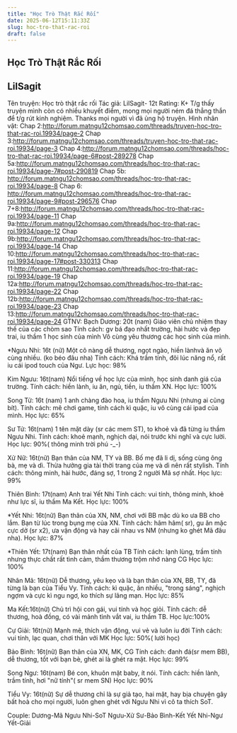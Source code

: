 ```yaml
---
title: "Học Trò Thật Rắc Rối"
date: 2025-06-12T15:11:33Z
slug: hoc-tro-that-rac-roi
draft: false
---
```


## Học Trò Thật Rắc Rối

## LilSagit

Tên truyện: Học trò thật rắc rối
Tác giả: LilSagit- 12t
Rating: K+
T/g thấy truyện mình còn có nhiều khuyết điểm, mong mọi người ném đá thẳng thắn để t/g rút kinh nghiệm. Thanks mọi người vì đã ủng hộ truyện. 
Hình nhân vật:
Chap 2:http://forum.matngu12chomsao.com/threads/truyen-hoc-tro-that-rac-roi.19934/page-2
Chap 3:http://forum.matngu12chomsao.com/threads/truyen-hoc-tro-that-rac-roi.19934/page-3
Chap 4:http://forum.matngu12chomsao.com/threads/hoc-tro-that-rac-roi.19934/page-6#post-289278
Chap 5a:http://forum.matngu12chomsao.com/threads/hoc-tro-that-rac-roi.19934/page-7#post-290819
Chap 5b: http://forum.matngu12chomsao.com/threads/hoc-tro-that-rac-roi.19934/page-8
Chap 6: http://forum.matngu12chomsao.com/threads/hoc-tro-that-rac-roi.19934/page-9#post-296576
Chap 7+8:http://forum.matngu12chomsao.com/threads/hoc-tro-that-rac-roi.19934/page-11
Chap 9a:http://forum.matngu12chomsao.com/threads/hoc-tro-that-rac-roi.19934/page-12
Chap 9b:http://forum.matngu12chomsao.com/threads/hoc-tro-that-rac-roi.19934/page-14
Chap 10:http://forum.matngu12chomsao.com/threads/hoc-tro-that-rac-roi.19934/page-17#post-330313
Chap 11:http://forum.matngu12chomsao.com/threads/hoc-tro-that-rac-roi.19934/page-19
Chap 12a:http://forum.matngu12chomsao.com/threads/hoc-tro-that-rac-roi.19934/page-22
Chap 12b:http://forum.matngu12chomsao.com/threads/hoc-tro-that-rac-roi.19934/page-23
Chap 13:http://forum.matngu12chomsao.com/threads/hoc-tro-that-rac-roi.19934/page-24
GTNV:
Bạch Dương: 20t (nam)
Giáo viên chủ nhiệm thay thế của các chòm sao
Tính cách: gv bá đạo nhất trường, hài hước và đẹp trai, iu thầm 1 học sinh của mình
Vô cùng yêu thương các học sinh của mình.
 
*Ngưu Nhi: 16t (nữ)
Một cô nàng dễ thương, ngọt ngào, hiền lànhvà ăn vô cùng nhiều. (ko béo đâu nha)
Tính cách: Khá trầm tính, đôi lúc năng nổ, rất iu cái ipod touch của Ngư.
Lực học: 98%
 
Kim Ngưu: 16t(nam)
Nổi tiếng về học lực của mình, học sinh danh giá của trường.
Tính cách: hiền lành, iu ăn, ngủ, tiền, iu thầm XN.
Học lực: 100%
 
Song Tử: 16t (nam)
1 anh chàng đào hoa, iu thầm Ngưu Nhi (nhưng ai cũng bít).
Tính cách: mê chơi game, tính cách kì quặc, iu vô cùng cái ipad của mình.
Học lực: 65%
 
Sư Tử: 16t(nam)
1 tên mặt dày (sr các mem ST), to khoẻ và đã từng iu thầm Ngưu Nhi.
Tính cách: khoẻ mạnh, nghịch dại, nói trước khi nghĩ và cực lười.
Học lực: 90%( thông minh trời phú -_-)
 
Xử Nữ: 16t(nữ)
Bạn thân của NM, TY và BB. Bố mẹ đã li dị, sống cùng ông bà, mẹ và dì. Thừa hưởng gia tài thời trang của mẹ và dì nên rất stylish.
Tính cách: thông minh, hài hước, đáng sợ, 1 trong 2 người Mã sợ nhất.
Học lực: 99%
 
Thiên Bình: 17t(nam)
Anh trai Yết Nhi
Tính cách: vui tính, thông minh, khoẻ như lực sĩ, iu thầm Ma Kết.
Học lực: 100%
 
*Yết Nhi: 16t(nữ)
Bạn thân của XN, NM, chơi với BB mặc dù ko ưa BB cho lắm. Bạn từ lúc trong bụng mẹ của XN.
Tính cách: hâm hâm( sr), gu ăn mặc cực dở (sr x2), ưa vận động và hay cãi nhau vs NM (nhưng ko ghét Mã đâu nha).
Học lực: 87%
 
*Thiên Yết: 17t(nam)
Bạn thân nhất của TB
Tính cách: lạnh lùng, trầm tính nhưng thực chất rất tình cảm, thầm thương trộm nhớ nàng CG
Học lực: 100%
 
Nhân Mã: 16t(nữ)
Dễ thương, yêu kẹo và là bạn thân của XN, BB, TY, đã từng là bạn của Tiểu Vy.
Tính cách: kì quặc, ăn nhiều, "trong sáng", nghịch ngợm và cực kì ngu ngơ, ko thích sự lãng mạn.
Học lực: 85%
 
Ma Kết:16t(nữ)
Chủ trì hội con gái, vui tính và học giỏi.
Tính cách: dễ thương, hoà đồng, có vài mảnh tình vắt vai, iu thầm TB.
Học lực:100%
 
Cự Giải: 16t(nữ)
Mạnh mẽ, thích vận động, vui vẻ và luôn iu đời
Tính cách: vui tính, lạc quan, chơi thân với MK
Học lực: 50%( lười học)
 
Bảo Bình: 16t(nữ)
Bạn thân của XN, MK, CG
Tính cách: đanh đá(sr mem BB), dễ thương, tốt với bạn bè, ghét ai là ghét ra mặt.
Học lực: 99%
 
Song Ngư: 16t(nam)
Bé con, khuôn mặt baby, ít nói.
Tính cách: hiền lành, trầm tính, hơi "nữ tính"( sr mem SN)
Học lực: 90%
 
Tiểu Vy: 16t(nữ)
Sự dễ thương chỉ là sự giả tạo, hai mặt, hay bịa chuyện gây bất hoà cho mọi người, luôn ghen ghét với Ngưu Nhi vì cô ta thích SoT.
 
Couple:
Dương-Mã
Ngưu Nhi-SoT
Ngưu-Xử
Sư-Bảo
Bình-Kết
Yết Nhi-Ngư
Yết-Giải